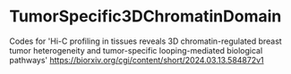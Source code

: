 # TumorSpecific3DChromatinDomain
Codes for 'Hi-C profiling in tissues reveals 3D chromatin-regulated breast tumor heterogeneity and tumor-specific looping-mediated biological pathways'
https://biorxiv.org/cgi/content/short/2024.03.13.584872v1
